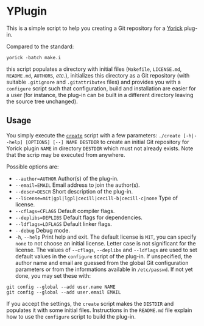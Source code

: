 # YPlugin

This is a simple script to help you creating a Git repository for a
[Yorick](http://yorick.github.com/) plug-in.

Compared to the standard:
```
yorick -batch make.i
```
this script populates a directory with initial files (`Makefile`,
`LICENSE.md`, `README.md`, `AUTHORS`, *etc.*), initializes this directory as
a Git repository (with suitable `.gitignore` and `.gitattributes` files)
and provides you with a `configure` script such that configuration, build
and installation are easier for a user (for instance, the plug-in can be
built in a different directory leaving the source tree unchanged).


## Usage

You simply execute the [`create`](./create) script with a few parameters:
``` ./create [-h|--help] [OPTIONS] [--] NAME DESTDIR ``` to create an
initial Git repository for Yorick plugin `NAME` in directory `DESTDIR`
which must not already exists.  Note that the scrip may be executed from
anywhere.

Possible options are:
* `--author=AUTHOR`      Author(s) of the plug-in.
* `--email=EMAIL`        Email address to join the author(s).
* `--descr=DESCR`        Short description of the plug-in.
* `--license=mit|gpl|lgpl|cecill|cecill-b|cecill-c|none`
                         Type of license.
* `--cflags=CFLAGS`      Default compiler flags.
* `--deplibs=DEPLIBS`    Default flags for dependencies.
* `--ldflags=LDFLAGS`    Default linker flags.
* `--debug`              Debug mode.
* `-h`, `--help`         Print help and exit.
The default license is `MIT`, you can specify `none` to not choose an
initial license.  Letter case is not significant for the license.  The
values of `--cflags`, `--deplibs` and `--ldflags` are used to set default
values in the `configure` script of the plug-in.  If unspecified, the
author name and email are guessed from the global Git configuration
parameters or from the informations available in `/etc/passwd`.  If not yet
done, you may set these with:
```
git config --global --add user.name NAME
git config --global --add user.email EMAIL
```
If you accept the settings, the `create` script makes the `DESTDIR` and
populates it with some initial files.  Instructions in the `README.md` file
explain how to use the `configure` script to build the plug-in.
